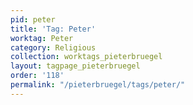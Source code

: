 ```yaml
---
pid: peter
title: 'Tag: Peter'
worktag: Peter
category: Religious
collection: worktags_pieterbruegel
layout: tagpage_pieterbruegel
order: '118'
permalink: "/pieterbruegel/tags/peter/"
---
```

